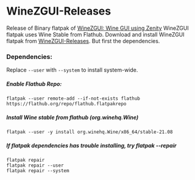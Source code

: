 # WineZGUI-Releases

Release of Binary flatpak of [WineZGUI: Wine GUI using Zenity](https://github.com/fastrizwaan/WineZGUI) WineZGUI flatpak uses Wine Stable from Flathub. Download and install WineZGUI flatpak from [WineZGUI-Releases](https://github.com/fastrizwaan/WineZGUI-Releases/releases).  But first the dependencies.

### Dependencies:

Replace `--user` with `--system` to install system-wide.

##### Enable Flathub Repo:

```
flatpak --user remote-add --if-not-exists flathub https://flathub.org/repo/flathub.flatpakrepo
```

##### Install Wine stable from flathub (org.winehq.Wine)

```
flatpak --user -y install org.winehq.Wine/x86_64/stable-21.08
```

##### If flatpak dependencies has trouble installing, try flatpak --repair

```
flatpak repair
flatpak repair --user
flatpak repair --system
```
